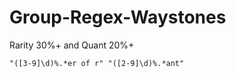 # Group-Regex-Waystones

Rarity 30%+ and Quant 20%+
```
"([3-9]\d)%.*er of r" "([2-9]\d)%.*ant"
```
